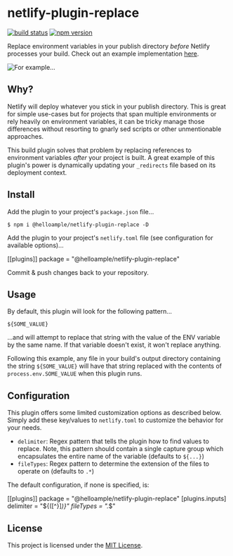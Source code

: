 # netlify-plugin-replace

[![build status](https://api.travis-ci.com/ample/netlify-plugin-replace.svg)](https://travis-ci.com/github/ample/netlify-plugin-replace) [![npm version](https://badge.fury.io/js/%40helloample%2Fnetlify-plugin-replace.svg)](https://www.npmjs.com/package/@helloample/netlify-plugin-replace)

Replace environment variables in your publish directory _before_ Netlify processes your build. Check out an example implementation [here](https://github.com/ample/netlify-plugin-replace-demo).

![For example...](https://rawcdn.githack.com/ample/netlify-plugin-replace-demo/676b1bfa865eedc26e407698b04e26bf7f9c27e0/example.png)

## Why?

Netlify will deploy whatever you stick in your publish directory. This is great for simple use-cases but for projects that span multiple environments or rely heavily on environment variables, it can be tricky manage those differences without resorting to gnarly sed scripts or other unmentionable approaches.

This build plugin solves that problem by replacing references to environment variables _after_ your project is built. A great example of this plugin's power is dynamically updating your `_redirects` file based on its deployment context.

## Install

Add the plugin to your project's `package.json` file...

```
$ npm i @helloample/netlify-plugin-replace -D
```

Add the plugin to your project's `netlify.toml` file (see configuration for available options)...

[[plugins]]
  package = "@helloample/netlify-plugin-replace"

Commit & push changes back to your repository.

## Usage

By default, this plugin will look for the following pattern...

```
${SOME_VALUE}
```

...and will attempt to replace that string with the value of the ENV variable by the same name. If that variable doesn't exist, it won't replace anything.

Following this example, any file in your build's output directory containing the string `${SOME_VALUE}` will have that string replaced with the contents of `process.env.SOME_VALUE` when this plugin runs.

## Configuration

This plugin offers some limited customization options as described below. Simply add these key/values to `netlify.toml` to customize the behavior for your needs.

- `delimiter`: Regex pattern that tells the plugin how to find values to replace. Note, this pattern should contain a single capture group which encapsulates the entire name of the variable (defaults to `${...}`)
- `fileTypes`: Regex pattern to determine the extension of the files to operate on (defaults to `.*`)

The default configuration, if none is specified, is:

[[plugins]]
  package = "@helloample/netlify-plugin-replace"
  [plugins.inputs]
    delimiter = "\${([^}]_)}"
    fileTypes = "._\$"

## License

This project is licensed under the [MIT License](https://github.com/ample/netlify-plugin-replace/blob/main/LICENSE).

